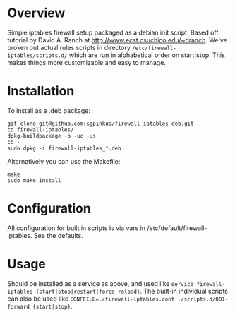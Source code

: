 # Overview
Simple iptables firewall setup packaged as a debian init script. Based off tutorial by David A. Ranch at  http://www.ecst.csuchico.edu/~dranch. We've broken out actual rules scripts in directory `/etc/firewall-iptables/scripts.d/` which are run in alphabetical order on start|stop. This makes things more customizable and easy to manage.

# Installation
To install as a .deb package:

    git clone git@github.com:sgpinkus/firewall-iptables-deb.git
    cd firewall-iptables/
    dpkg-buildpackage -b -uc -us
    cd -
    sudo dpkg -i firewall-iptables_*.deb

Alternatively you can use the Makefile:

    make
    sudo make install

# Configuration
All configuration for built in scripts is via vars in /etc/default/firewall-iptables. See the defaults.

# Usage
Should be installed as a service as above, and used like `service firewall-iptables {start|stop|restart|force-reload}`. The built-in individual scripts can also be used like `CONFFILE=./firewall-iptables.conf ./scripts.d/001-forward {start|stop}`.
